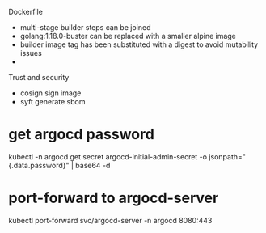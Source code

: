 Dockerfile

- multi-stage builder steps can be joined
- golang:1.18.0-buster can be replaced with a smaller alpine image
- builder image tag has been substituted with a digest to avoid mutability issues
-

Trust and security

- cosign sign image
- syft generate sbom



# get argocd password
kubectl -n argocd get secret argocd-initial-admin-secret -o jsonpath="{.data.password}" | base64 -d

# port-forward to argocd-server
kubectl port-forward svc/argocd-server -n argocd 8080:443
